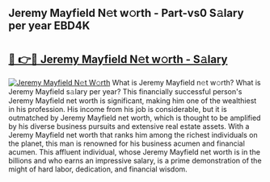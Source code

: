 ## Jeremy Mayfield N𝚎t w𝚘rth - Part-vs0 S𝚊lary per year EBD4K

# <h2><a href="http://gc3kpv7.nevu.top/?p=Jeremy+Mayfield">🔗 👉🔴 Jeremy Mayfield N𝚎t w𝚘rth - S𝚊lary</a></h2>

[![Jeremy Mayfield N𝚎t W𝚘rth](https://i.imgur.com/Oavwk0R.jpeg)](http://gc3kpv7.nevu.top/?p=Jeremy+Mayfield)
What is Jeremy Mayfield n𝚎t w𝚘rth? What is Jeremy Mayfield s𝚊lary per year?
This financially successful person's Jeremy Mayfield net worth is significant, making him one of the wealthiest in his profession. His income from his job is considerable, but it is outmatched by Jeremy Mayfield net worth, which is thought to be amplified by his diverse business pursuits and extensive real estate assets. With a Jeremy Mayfield net worth that ranks him among the richest individuals on the planet, this man is renowned for his business acumen and financial acumen. This affluent individual, whose Jeremy Mayfield net worth is in the billions and who earns an impressive salary, is a prime demonstration of the might of hard labor, dedication, and financial wisdom.
